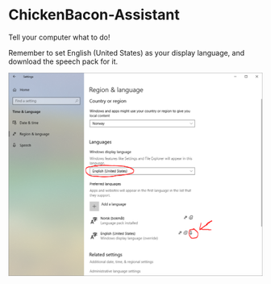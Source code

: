 # ChickenBacon-Assistant
Tell your computer what to do!





Remember to set English (United States) as your display language, and download the speech pack for it.

<img src="https://github.com/MrChickenBacon/ChickenBacon-Assistant/raw/master/VoiceRecBlank/howto.PNG">

